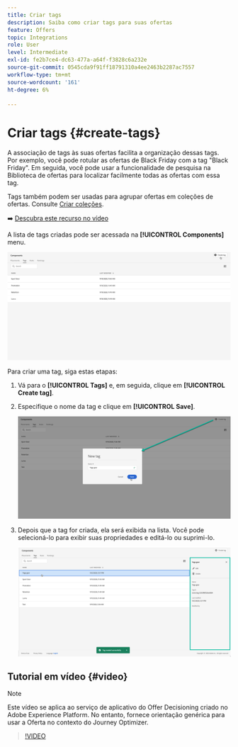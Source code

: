 ```yaml
---
title: Criar tags
description: Saiba como criar tags para suas ofertas
feature: Offers
topic: Integrations
role: User
level: Intermediate
exl-id: fe2b7ce4-dc63-477a-a64f-f3828c6a232e
source-git-commit: 0545cda9f91ff18791310a4ee2463b2287ac7557
workflow-type: tm+mt
source-wordcount: '161'
ht-degree: 6%

---
```


# Criar tags {#create-tags}

A associação de tags às suas ofertas facilita a organização dessas tags. Por exemplo, você pode rotular as ofertas de Black Friday com a tag &quot;Black Friday&quot;. Em seguida, você pode usar a funcionalidade de pesquisa na Biblioteca de ofertas para localizar facilmente todas as ofertas com essa tag.

Tags também podem ser usadas para agrupar ofertas em coleções de ofertas. Consulte [Criar coleções](../offer-library/creating-collections.md).

➡️ [Descubra este recurso no vídeo](#video)

A lista de tags criadas pode ser acessada na **[!UICONTROL Components]** menu.

![](../../assets/tags_list.png)

Para criar uma tag, siga estas etapas:

1. Vá para o **[!UICONTROL Tags]** e, em seguida, clique em **[!UICONTROL Create tag]**.

1. Especifique o nome da tag e clique em **[!UICONTROL Save]**.

   ![](../../assets/tags_create.png)

1. Depois que a tag for criada, ela será exibida na lista. Você pode selecioná-lo para exibir suas propriedades e editá-lo ou suprimi-lo.

   ![](../../assets/tags_created.png)

## Tutorial em vídeo {#video}

>[!NOTE]
>
>Este vídeo se aplica ao serviço de aplicativo do Offer Decisioning criado no Adobe Experience Platform. No entanto, fornece orientação genérica para usar a Oferta no contexto do Journey Optimizer.

>[!VIDEO](https://video.tv.adobe.com/v/329374?quality=12)
